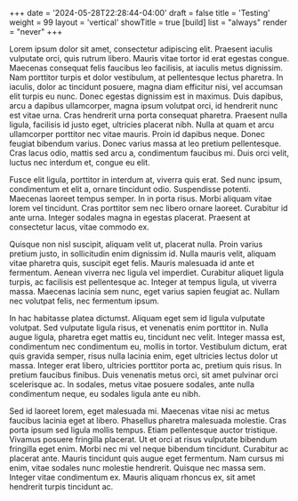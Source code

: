 +++
date = '2024-05-28T22:28:44-04:00'
draft = false
title = 'Testing'
weight = 99
layout = 'vertical'
showTitle = true
[build]
    list = "always"
    render = "never"
+++

Lorem ipsum dolor sit amet, consectetur adipiscing elit. Praesent iaculis vulputate orci, quis rutrum libero. Mauris vitae tortor id erat egestas congue. Maecenas consequat felis faucibus leo facilisis, at iaculis metus dignissim. Nam porttitor turpis et dolor vestibulum, at pellentesque lectus pharetra. In iaculis, dolor ac tincidunt posuere, magna diam efficitur nisi, vel accumsan elit turpis eu nunc. Donec egestas dignissim est in maximus. Duis dapibus, arcu a dapibus ullamcorper, magna ipsum volutpat orci, id hendrerit nunc est vitae urna. Cras hendrerit urna porta consequat pharetra. Praesent nulla ligula, facilisis id justo eget, ultricies placerat nibh. Nulla at quam et arcu ullamcorper porttitor nec vitae mauris. Proin id dapibus neque. Donec feugiat bibendum varius. Donec varius massa at leo pretium pellentesque. Cras lacus odio, mattis sed arcu a, condimentum faucibus mi. Duis orci velit, luctus nec interdum et, congue eu elit.

Fusce elit ligula, porttitor in interdum at, viverra quis erat. Sed nunc ipsum, condimentum et elit a, ornare tincidunt odio. Suspendisse potenti. Maecenas laoreet tempus semper. In in porta risus. Morbi aliquam vitae lorem vel tincidunt. Cras porttitor sem nec libero ornare laoreet. Curabitur id ante urna. Integer sodales magna in egestas placerat. Praesent at consectetur lacus, vitae commodo ex.

Quisque non nisl suscipit, aliquam velit ut, placerat nulla. Proin varius pretium justo, in sollicitudin enim dignissim id. Nulla mauris velit, aliquam vitae pharetra quis, suscipit eget felis. Mauris malesuada id ante et fermentum. Aenean viverra nec ligula vel imperdiet. Curabitur aliquet ligula turpis, ac facilisis est pellentesque ac. Integer at tempus ligula, ut viverra massa. Maecenas lacinia sem nunc, eget varius sapien feugiat ac. Nullam nec volutpat felis, nec fermentum ipsum.

In hac habitasse platea dictumst. Aliquam eget sem id ligula vulputate volutpat. Sed vulputate ligula risus, et venenatis enim porttitor in. Nulla augue ligula, pharetra eget mattis eu, tincidunt nec velit. Integer massa est, condimentum nec condimentum eu, mollis in tortor. Vestibulum dictum, erat quis gravida semper, risus nulla lacinia enim, eget ultricies lectus dolor ut massa. Integer erat libero, ultricies porttitor porta ac, pretium quis risus. In pretium faucibus finibus. Duis venenatis metus orci, sit amet pulvinar orci scelerisque ac. In sodales, metus vitae posuere sodales, ante nulla condimentum neque, eu sodales ligula ante eu nibh.

Sed id laoreet lorem, eget malesuada mi. Maecenas vitae nisi ac metus faucibus lacinia eget at libero. Phasellus pharetra malesuada molestie. Cras porta ipsum sed ligula mollis tempus. Etiam pellentesque auctor tristique. Vivamus posuere fringilla placerat. Ut et orci at risus vulputate bibendum fringilla eget enim. Morbi nec mi vel neque bibendum tincidunt. Curabitur ac placerat ante. Mauris tincidunt quis augue eget fermentum. Nam cursus mi enim, vitae sodales nunc molestie hendrerit. Quisque nec massa sem. Integer vitae condimentum ex. Mauris aliquam rhoncus ex, sit amet hendrerit turpis tincidunt ac. 